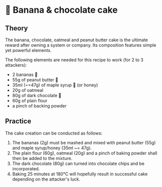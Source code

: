 # 🍌 Banana & chocolate cake

## Theory

The banana, chocolate, oatmeal and peanut butter cake is the ultimate reward after owning a system or company. Its composition features simple yet powerful elements.

The following elements are needed for this recipe to work (for 2 to 3 attackers):

* 2 bananas :banana: 
* 55g of peanut butter :peanuts: 
* 35ml (\~=47g) of maple syrup :maple_leaf: (or honey)
* 20g of oatmeal 
* 80g of dark chocolate :chocolate_bar: 
* 60g of plain flour 
* a pinch of backing powder 

## Practice

The cake creation can be conducted as follows:

1. The bananas (2g) must be mashed and mixed with peanut butter (55g) and maple syrup/honey (35ml \~= 47g).
2. The plain flour (60g), oatmeal (20g) and a pinch of baking powder shall then be added to the mixture.
3. The dark chocolate (80g) can turned into chocolate chips and be incorporated.
4. Baking 25 minutes at 180°C will hopefully result in successful cake depending on the attacker's luck.
